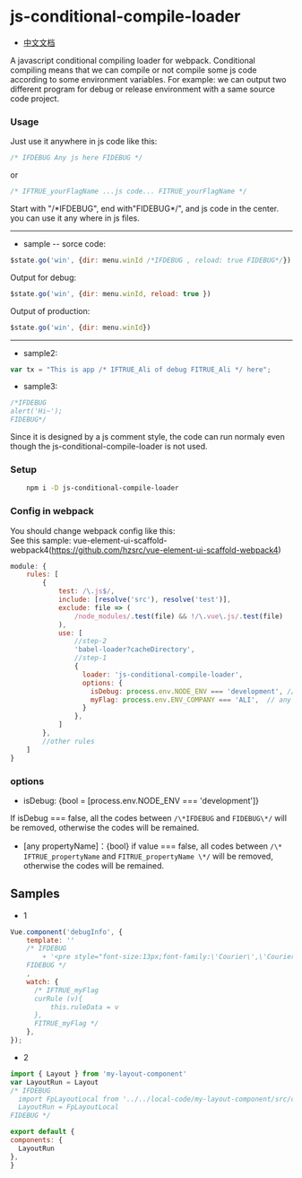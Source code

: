 # js-conditional-compile-loader

- [中文文档](https://github.com/hzsrc/js-conditional-compile-loader/blob/master/readme-cn.md)

A javascript conditional compiling loader for webpack. 
Conditional compiling means that we can compile or not compile some js code according to some environment variables.
For example: we can output two different program for debug or release environment with a same source code project.    

### Usage
Just use it anywhere in js code like this:    

````js
/* IFDEBUG Any js here FIDEBUG */
````
or
````js
/* IFTRUE_yourFlagName ...js code... FITRUE_yourFlagName */
````
Start with "/\*IFDEBUG", end with"FIDEBUG\*/", and js code in the center. you can use it any where in js files.     

----
* sample -- sorce code:
````js
$state.go('win', {dir: menu.winId /*IFDEBUG , reload: true FIDEBUG*/})
````
Output for debug:
````js
$state.go('win', {dir: menu.winId, reload: true })
````

Output of production:
````js
$state.go('win', {dir: menu.winId})
````
----

* sample2:
````js
var tx = "This is app /* IFTRUE_Ali of debug FITRUE_Ali */ here";
````

* sample3:
````js
/*IFDEBUG
alert('Hi~');
FIDEBUG*/
````
Since it is designed by a js comment style, the code can run normaly even though the js-conditional-compile-loader is not used.    

### Setup
````bash
    npm i -D js-conditional-compile-loader
````

### Config in webpack
You should change webpack config like this:    
See this sample: vue-element-ui-scaffold-webpack4(https://github.com/hzsrc/vue-element-ui-scaffold-webpack4)

````js
module: {
    rules: [
        {
            test: /\.js$/,
            include: [resolve('src'), resolve('test')],
            exclude: file => (
                /node_modules/.test(file) && !/\.vue\.js/.test(file)
            ),
            use: [
                //step-2
                'babel-loader?cacheDirectory',
                //step-1
                {
                  loader: 'js-conditional-compile-loader',
                  options: {
                    isDebug: process.env.NODE_ENV === 'development', // optional, this is default
                    myFlag: process.env.ENV_COMPANY === 'ALI',  // any name you want, used for /* IFTRUE_myFlag ...js code... FITRUE_myFlag */
                  }
                },
            ]
        },
        //other rules
    ]
}
````
### options
- isDebug: {bool = [process.env.NODE_ENV === 'development']}

 If isDebug === false, all the codes between `/\*IFDEBUG` and `FIDEBUG\*/` will be removed, otherwise the codes will be remained.     

- \[any propertyName\]：{bool}
if value === false, all codes between `/\* IFTRUE_propertyName` and `FITRUE_propertyName \*/` will be removed, otherwise the codes will be remained.


	
## Samples
* 1
```js
Vue.component('debugInfo', {
    template: ''
    /* IFDEBUG
        + '<pre style="font-size:13px;font-family:\'Courier\',\'Courier New\';z-index:9999;line-height: 1.1;position: fixed;top:0;right:0; pointer-events: none">{{JSON.stringify($attrs.info || "", null, 4).replace(/"(\\w+)":/g, "$1:")}}</pre>'
    FIDEBUG */
    ,
    watch: {
      /* IFTRUE_myFlag
      curRule (v){
          this.ruleData = v
      },
      FITRUE_myFlag */
    },
});
```

* 2
```javascript
import { Layout } from 'my-layout-component'
var LayoutRun = Layout
/* IFDEBUG
  import FpLayoutLocal from '../../local-code/my-layout-component/src/components/layout.vue'
  LayoutRun = FpLayoutLocal
FIDEBUG */

export default {
components: {
  LayoutRun
},
}
```
